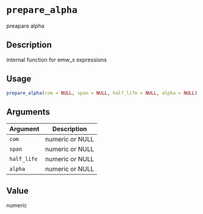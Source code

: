 # `prepare_alpha`

preapare alpha


## Description

internal function for emw_x expressions


## Usage

```r
prepare_alpha(com = NULL, span = NULL, half_life = NULL, alpha = NULL)
```


## Arguments

Argument      |Description
------------- |----------------
`com`     |     numeric or NULL
`span`     |     numeric or NULL
`half_life`     |     numeric or NULL
`alpha`     |     numeric or NULL


## Value

numeric


